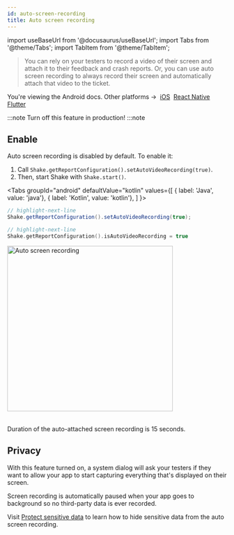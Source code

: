 ```yaml
---
id: auto-screen-recording
title: Auto screen recording
---
```

import useBaseUrl from '@docusaurus/useBaseUrl';
import Tabs from '@theme/Tabs';
import TabItem from '@theme/TabItem';

>You can rely on your testers to record a video of their screen and attach it to their feedback and crash reports.
Or, you can use auto screen recording to always record their screen and automatically attach that video to the ticket.

<p class="p2 mt-40">You're viewing the Android docs. Other platforms →&nbsp;
<a href="/docs/ios/configuration-and-data/auto-screen-recording/">iOS</a>&nbsp;
<a href="/docs/react/configuration-and-data/auto-screen-recording/">React Native</a>&nbsp;
<a href="/docs/flutter/configuration-and-data/auto-screen-recording/">Flutter</a>&nbsp;
</p>

:::note
Turn off this feature in production!
:::note

## Enable
Auto screen recording is disabled by default. To enable it:
1. Call `Shake.getReportConfiguration().setAutoVideoRecording(true)`.
1. Then, start Shake with `Shake.start()`.

<Tabs
  groupId="android"
  defaultValue="kotlin"
  values={[
    { label: 'Java', value: 'java'},
    { label: 'Kotlin', value: 'kotlin'},
  ]
}>

<TabItem value="java">

```java title="App.java"
// highlight-next-line
Shake.getReportConfiguration().setAutoVideoRecording(true);
```

</TabItem>

<TabItem value="kotlin">

```kotlin title="App.kt"
// highlight-next-line
Shake.getReportConfiguration().isAutoVideoRecording = true
```

</TabItem>
</Tabs>

<table class="media-container media-container-highlighted mt-40 mb-40">
<img
  alt="Auto screen recording"
  width="380"
  src={useBaseUrl('img/phone-auto-screenrecording@2x.png')}
/>
</table>

Duration of the auto-attached screen recording is 15 seconds.

## Privacy

With this feature turned on, a system dialog will ask your testers if they want to allow your app
to start capturing everything that's displayed on their screen.

Screen recording is automatically paused when your app goes to background so no third-party data is ever recorded.

Visit [Protect sensitive data](/android/configuration-and-data/manage-sensitive-data/#auto-screen-recording) to learn
how to hide sensitive data from the auto screen recording.
